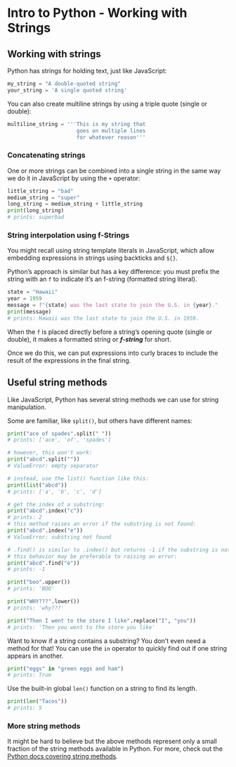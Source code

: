 # Intro to Python - Working with Strings

## Working with strings
Python has strings for holding text, just like JavaScript:

```py
my_string = "A double-quoted string"
your_string = 'A single quoted string'
```

You can also create multiline strings by using a triple quote (single or double):

```py
multiline_string = '''This is my string that
                      goes on multiple lines
                      for whatever reason'''
```

### Concatenating strings
One or more strings can be combined into a single string in the same way we do it in JavaScript by using the `+` operator:

```py
little_string = "bad"
medium_string = "super"
long_string = medium_string + little_string
print(long_string)
# prints: superbad
```

### String interpolation using f-Strings
You might recall using string template literals in JavaScript, which allow embedding expressions in strings using backticks and `${}`.

Python’s approach is similar but has a key difference: you must prefix the string with an `f` to indicate it’s an f-string (formatted string literal).

```py
state = "Hawaii"
year = 1959
message = f"{state} was the last state to join the U.S. in {year}."
print(message)
# prints: Hawaii was the last state to join the U.S. in 1959.
```

When the `f` is placed directly before a string’s opening quote (single or double), it makes a formatted string or ***f-string*** for short.

Once we do this, we can put expressions into curly braces to include the result of the expressions in the final string.

## Useful string methods
Like JavaScript, Python has several string methods we can use for string manipulation.

Some are familiar, like `split()`, but others have different names:

```py
print("ace of spades".split(" "))
# prints: ['ace', 'of', 'spades']

# however, this won't work:
print("abcd".split(""))
# ValueError: empty separator

# instead, use the list() function like this:
print(list("abcd"))
# prints: ['a', 'b', 'c', 'd']

# get the index of a substring:
print("abcd".index("c"))    
# prints: 2
# this method raises an error if the substring is not found:
print("abcd".index("e"))
# ValueError: substring not found

# .find() is similar to .index() but returns -1 if the substring is not found
# this behavior may be preferable to raising an error:
print("abcd".find("e"))
# prints: -1

print("boo".upper())
# prints: 'BOO'

print("WHY???".lower())
# prints: 'why???'

print("Then I went to the store I like".replace("I", "you"))
# prints: 'Then you went to the store you like'
```

Want to know if a string contains a substring? You don’t even need a method for that! You can use the `in` operator to quickly find out if one string appears in another.

```py
print("eggs" in "green eggs and ham")
# prints: True
```

Use the built-in global `len()` function on a string to find its length.

```py
print(len("Tacos"))
# prints: 5
```

### More string methods
It might be hard to believe but the above methods represent only a small fraction of the string methods available in Python. For more, check out the [Python docs covering string methods](https://docs.python.org/3/library/stdtypes.html#string-methods).